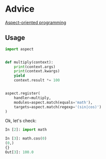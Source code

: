 # Advice

[Aspect-oriented programming](https://en.wikipedia.org/wiki/Aspect-oriented_programming)

## Usage

```python
import aspect


def multiply(context):
    print(context.args)
    print(context.kwargs)
    yield
    context.result *= 100


aspect.register(
    handler=multiply,
    modules=aspect.match(equals='math'),
    targets=aspect.match(regexp='(sin|cos)')
)
```

Ok, let's check:

```python
In [2]: import math

In [3]: math.cos(0)
(0,)
{}
Out[3]: 100.0
```
